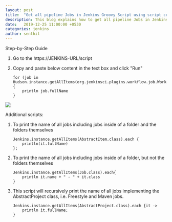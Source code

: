 ```yaml
---
layout: post
title:  "Get all pipeline Jobs in Jenkins Groovy Script using script console"
description: This blog explains how to get all pipeline Jobs in Jenkins Groovy Script using script console. 
date:   2019-12-25 11:00:00 +0530
categories: jenkins
author: senthil
---
```


Step-by-Step Guide

1. Go to the https://JENKINS-URL/script

2. Copy and paste below content in the text box and click "Run"

    ```
    for (job in Hudson.instance.getAllItems(org.jenkinsci.plugins.workflow.job.WorkflowJob)) {
        println job.fullName
    }
    ```

![]({{site.baseurl}}/images/jenkins-pipeline-list-using-groovy-script.PNG)

Additional scripts:

1. To print the name of all jobs including jobs inside of a folder and the folders themselves

    ```
    Jenkins.instance.getAllItems(AbstractItem.class).each {
        println(it.fullName)
    };
    ```

2. To print the name of all jobs including jobs inside of a folder, but not the folders themselves

    ```
    Jenkins.instance.getAllItems(Job.class).each{ 
        println it.name + " - " + it.class
    }
    ```

3. This script will recursively print the name of all jobs implementing the AbstractProject class, i.e.     Freestyle and Maven jobs.

    ```
    Jenkins.instance.getAllItems(AbstractProject.class).each {it ->
        println it.fullName;
    }
    ```
